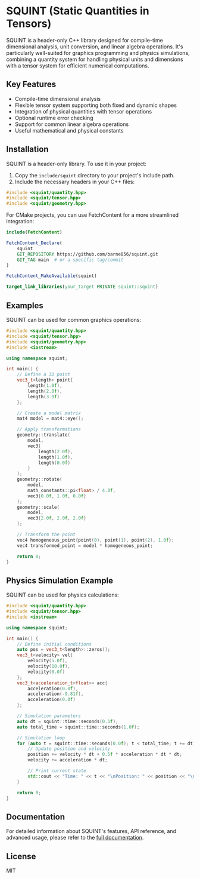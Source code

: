# SQUINT (Static Quantities in Tensors)

SQUINT is a header-only C++ library designed for compile-time dimensional analysis, unit conversion, and linear algebra operations. It's particularly well-suited for graphics programming and physics simulations, combining a quantity system for handling physical units and dimensions with a tensor system for efficient numerical computations.

## Key Features

- Compile-time dimensional analysis
- Flexible tensor system supporting both fixed and dynamic shapes
- Integration of physical quantities with tensor operations
- Optional runtime error checking
- Support for common linear algebra operations
- Useful mathematical and physical constants

## Installation

SQUINT is a header-only library. To use it in your project:

1. Copy the `include/squint` directory to your project's include path.
2. Include the necessary headers in your C++ files:

```cpp
#include <squint/quantity.hpp>
#include <squint/tensor.hpp>
#include <squint/geometry.hpp>
```

For CMake projects, you can use FetchContent for a more streamlined integration:

```cmake
include(FetchContent)

FetchContent_Declare(
    squint
    GIT_REPOSITORY https://github.com/barne856/squint.git
    GIT_TAG main  # or a specific tag/commit
)

FetchContent_MakeAvailable(squint)

target_link_libraries(your_target PRIVATE squint::squint)
```

## Examples

SQUINT can be used for common graphics operations:

```cpp
#include <squint/quantity.hpp>
#include <squint/tensor.hpp>
#include <squint/geometry.hpp>
#include <iostream>

using namespace squint;

int main() {
    // Define a 3D point
    vec3_t<length> point{
        length(1.0f),
        length(2.0f),
        length(3.0f)
    };

    // Create a model matrix
    mat4 model = mat4::eye();

    // Apply transformations
    geometry::translate(
        model,
        vec3{
            length(2.0f),
            length(1.0f),
            length(0.0f)
        }
    );
    geometry::rotate(
        model,
        math_constants::pi<float> / 4.0f,
        vec3{0.0f, 1.0f, 0.0f}
    );
    geometry::scale(
        model,
        vec3{2.0f, 2.0f, 2.0f}
    );

    // Transform the point
    vec4 homogeneous_point{point(0), point(1), point(2), 1.0f};
    vec4 transformed_point = model * homogeneous_point;

    return 0;
}
```

## Physics Simulation Example

SQUINT can be used for physics calculations:

```cpp
#include <squint/quantity.hpp>
#include <squint/tensor.hpp>
#include <iostream>

using namespace squint;

int main() {
    // Define initial conditions
    auto pos = vec3_t<length>::zeros();
    vec3_t<velocity> vel{
        velocity(5.0f),
        velocity(10.0f),
        velocity(0.0f)
    };
    vec3_t<acceleration_t<float>> acc{
        acceleration(0.0f),
        acceleration(-9.81f),
        acceleration(0.0f)
    };

    // Simulation parameters
    auto dt = squint::time::seconds(0.1f);
    auto total_time = squint::time::seconds(1.0f);

    // Simulation loop
    for (auto t = squint::time::seconds(0.0f); t < total_time; t += dt) {
        // Update position and velocity
        position += velocity * dt + 0.5f * acceleration * dt * dt;
        velocity += acceleration * dt;

        // Print current state
        std::cout << "Time: " << t << "\nPosition: " << position << "\nVelocity: " << velocity << "\n\n";
    }

    return 0;
}
```

## Documentation

For detailed information about SQUINT's features, API reference, and advanced usage, please refer to the [full documentation](https://barne856.github.io/squint/).

## License

MIT